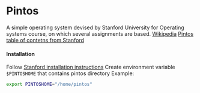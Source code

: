 # Pintos
A simple operating system devised by Stanford University for Operating systems course, on which several assignments are based.
[Wikipedia](https://en.wikipedia.org/wiki/Pintos)
[Pintos table of contetns from Stanford](https://web.stanford.edu/class/cs140/projects/pintos/pintos.html)

#### Installation

Follow [Stanford installation instructions](https://web.stanford.edu/class/cs140/projects/pintos/pintos_12.html#SEC166)
Create environment variable `$PINTOSHOME` that contains pintos directory
Example:
```bash
export PINTOSHOME="/home/pintos"
```

